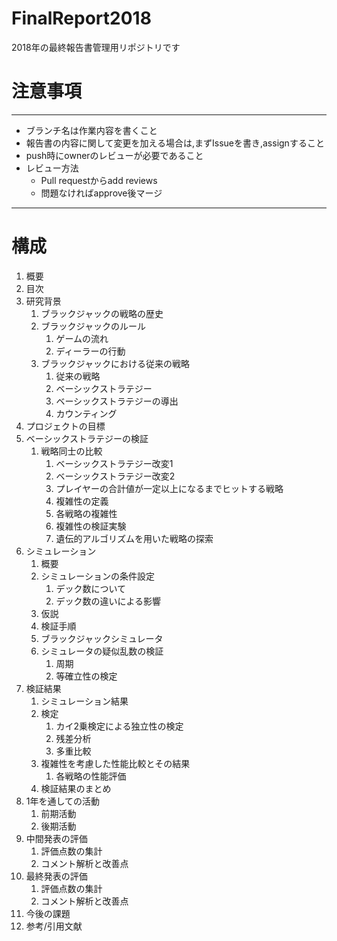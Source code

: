 # FinalReport2018
2018年の最終報告書管理用リポジトリです

# 注意事項
---
- ブランチ名は作業内容を書くこと
- 報告書の内容に関して変更を加える場合は,まずIssueを書き,assignすること
- push時にownerのレビューが必要であること
- レビュー方法
  - Pull requestからadd reviews
  - 問題なければapprove後マージ
---
# 構成
1. 概要
1. 目次
1. 研究背景
    1. ブラックジャックの戦略の歴史
    1. ブラックジャックのルール
        1. ゲームの流れ
        1. ディーラーの行動
    1. ブラックジャックにおける従来の戦略
        1. 従来の戦略
        1. ベーシックストラテジー
        1. ベーシックストラテジーの導出
        1. カウンティング
1. プロジェクトの目標
1. ベーシックストラテジーの検証
    1. 戦略同士の比較
        1. ベーシックストラテジー改変1
        1. ベーシックストラテジー改変2
        1. プレイヤーの合計値が一定以上になるまでヒットする戦略
        1. 複雑性の定義
        1. 各戦略の複雑性
        1. 複雑性の検証実験
        1. 遺伝的アルゴリズムを用いた戦略の探索
1. シミュレーション
    1. 概要
    1. シミュレーションの条件設定
        1. デック数について
        1. デック数の違いによる影響
    1. 仮説
    1. 検証手順
    1. ブラックジャックシミュレータ
    1. シミュレータの疑似乱数の検証
        1. 周期
        1. 等確立性の検定
1. 検証結果
    1. シミュレーション結果
    1. 検定
        1. カイ2乗検定による独立性の検定
        1. 残差分析
        1. 多重比較
    1. 複雑性を考慮した性能比較とその結果
        1. 各戦略の性能評価
    1. 検証結果のまとめ
1. 1年を通しての活動
    1. 前期活動
    1. 後期活動
1. 中間発表の評価
    1. 評価点数の集計
    1. コメント解析と改善点
1. 最終発表の評価
    1. 評価点数の集計
    1. コメント解析と改善点
1. 今後の課題
1. 参考/引用文献
